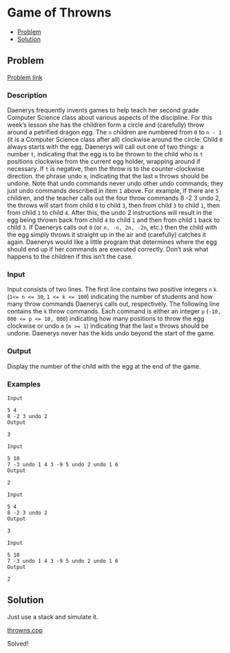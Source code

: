 # Game of Throwns
- [Problem](#problem)
- [Solution](#solution)

## Problem
[Problem link](https://open.kattis.com/problems/throwns)

### Description

Daenerys frequently invents games to help teach her second grade Computer Science class about various aspects of the discipline. For this week’s lesson she has the children form a circle and (carefully) throw around a petrified dragon egg.
The `n` children are numbered from `0` to `n - 1` (it is a Computer Science class after all) clockwise around the circle. Child `0` always starts with the egg. Daenerys will call out one of two things: a number `t`, indicating that the egg is to be thrown to the child who is `t` positions clockwise from the current egg holder, wrapping around if necessary. If `t` is negative, then the throw is to the counter-clockwise direction. the phrase undo `m`, indicating that the last `m` throws should be undone. Note that undo commands never undo other undo commands; they just undo commands described in item `1` above. For example, if there are `5` children, and the teacher calls out the four throw commands 8 -2 3 undo 2, the throws will start from child `0` to child `3`, then from child `3` to child `1`, then from child `1` to child `4`. After this, the undo 2 instructions will result in the egg being thrown back from child `4` to child `1` and then from child `1` back to child `3`. If Daenerys calls out `0` (or `n, -n, 2n, -2n`, etc.) then the child with the egg simply throws it straight up in the air and (carefully) catches it again.
Daenerys would like a little program that determines where the egg should end up if her commands are executed correctly. Don’t ask what happens to the children if this isn’t the case.

### Input
Input consists of two lines. The first line contains two positive integers `n`
`k` (`1<= n <= 30`, `1 <= k <= 100`) indicating the number of students and how many throw commands Daenerys calls out, respectively. The following line contains the `k` throw commands. Each command is either an integer `p` (`-10, 000 <= p <= 10, 000`) indicating how many positions to throw the egg clockwise or undo `m` (`m >= 1`) indicating that the last `m` throws should be undone. Daenerys never has the kids undo beyond the start of the game.

### Output
Display the number of the child with the egg at the end of the game. 

### Examples
```
Input

5 4
8 -2 3 undo 2
Output

3
```
```
Input

5 10
7 -3 undo 1 4 3 -9 5 undo 2 undo 1 6
Output

2
```
```
Input

5 4
8 -2 3 undo 2
Output

3
```
```
Input

5 10
7 -3 undo 1 4 3 -9 5 undo 2 undo 1 6
Output

2
```


## Solution
Just use a stack and simulate it.  

[throwns.cpp](./throwns.cpp)

Solved!
